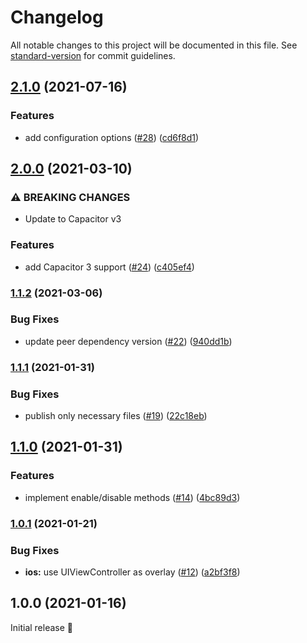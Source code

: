 # Changelog

All notable changes to this project will be documented in this file. See [standard-version](https://github.com/conventional-changelog/standard-version) for commit guidelines.

## [2.1.0](https://github.com/capacitor-community/privacy-screen/compare/v2.0.0...v2.1.0) (2021-07-16)


### Features

* add configuration options ([#28](https://github.com/capacitor-community/privacy-screen/issues/28)) ([cd6f8d1](https://github.com/capacitor-community/privacy-screen/commit/cd6f8d1ebccc4607753499432fa166bd73910b39))

## [2.0.0](https://github.com/capacitor-community/privacy-screen/compare/v1.1.2...v2.0.0) (2021-03-10)


### ⚠ BREAKING CHANGES

* Update to Capacitor v3

### Features

* add Capacitor 3 support ([#24](https://github.com/capacitor-community/privacy-screen/issues/24)) ([c405ef4](https://github.com/capacitor-community/privacy-screen/commit/c405ef4e726ac46f2c18263c703676586274aacc))

### [1.1.2](https://github.com/capacitor-community/privacy-screen/compare/v1.1.1...v1.1.2) (2021-03-06)


### Bug Fixes

* update peer dependency version ([#22](https://github.com/capacitor-community/privacy-screen/issues/22)) ([940dd1b](https://github.com/capacitor-community/privacy-screen/commit/940dd1b8195872d04950e47a90ad102c9d463c9e))

### [1.1.1](https://github.com/capacitor-community/privacy-screen/compare/v1.1.0...v1.1.1) (2021-01-31)


### Bug Fixes

* publish only necessary files ([#19](https://github.com/capacitor-community/privacy-screen/issues/19)) ([22c18eb](https://github.com/capacitor-community/privacy-screen/commit/22c18ebc2e8df02e85cb7e0ebce5b55483f77695))

## [1.1.0](https://github.com/capacitor-community/privacy-screen/compare/v1.0.1...v1.1.0) (2021-01-31)


### Features

* implement enable/disable methods ([#14](https://github.com/capacitor-community/privacy-screen/issues/14)) ([4bc89d3](https://github.com/capacitor-community/privacy-screen/commit/4bc89d32b6ea4eb7bc1ca4e9841b632fa2625d54))

### [1.0.1](https://github.com/capacitor-community/privacy-screen/compare/v1.0.0...v1.0.1) (2021-01-21)


### Bug Fixes

* **ios:** use UIViewController as overlay ([#12](https://github.com/capacitor-community/privacy-screen/issues/12)) ([a2bf3f8](https://github.com/capacitor-community/privacy-screen/commit/a2bf3f8397991dd21f96b351384db6acc3226dc7))

## 1.0.0 (2021-01-16)

Initial release 🎉
